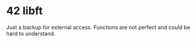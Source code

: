 # 42 libft

Just a backup for external access.
Functions are not perfect and could be hard to understand.
